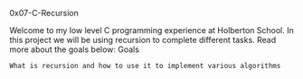0x07-C-Recursion

Welcome to my low level C programming experience at Holberton School. In this project we will be using recursion to complete different tasks. Read more about the goals below:
Goals

    What is recursion and how to use it to implement various algorithms

